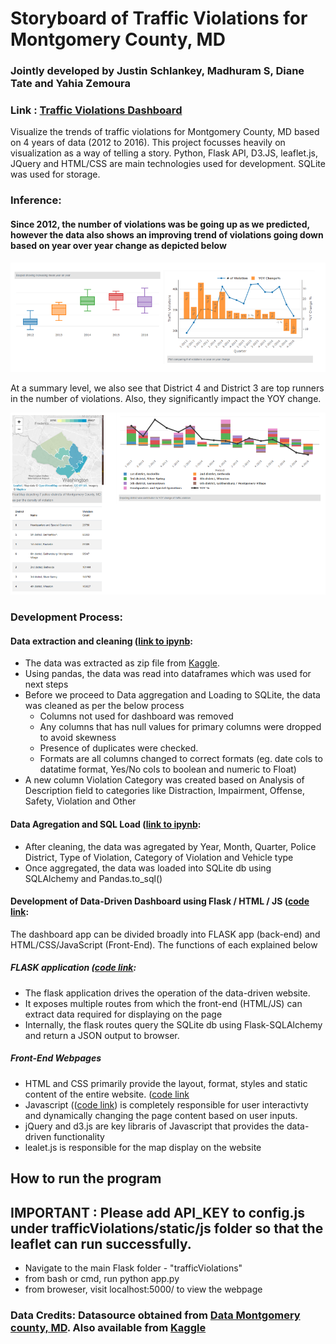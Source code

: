 # Storyboard of Traffic Violations for Montgomery County, MD
### Jointly developed by Justin Schlankey, Madhuram S, Diane Tate and Yahia Zemoura 
### Link : [Traffic Violations Dashboard](https://traffic-violations-dashboard.herokuapp.com/)


Visualize the trends of traffic violations for Montgomery County, MD based on 4 years of data (2012 to 2016). This project focusses heavily on visualization as a way of telling a story. Python, Flask API, D3.JS, leaflet.js, JQuery and HTML/CSS are main technologies used for development. SQLite was used for storage.

### Inference: 

#### Since 2012, the number of violations was be going up as we predicted, however the data also shows an improving trend of violations going down based on year over year change as depicted below

![Trend Vs YoY change](outputImages/trend_vs_yoychange.PNG)

At a summary level, we also see that District 4 and District 3 are top runners in the number of violations. Also, they significantly impact the YOY change.

![District Summary and Contribution to YoY change](outputImages/district-wise_summary.PNG)


### Development Process:

#### Data extraction and cleaning ([link to ipynb](importDataToSQLite.ipynb): 
* The data was extracted as zip file from [Kaggle](https://www.kaggle.com/felix4guti/traffic-violations-in-usa). 
* Using pandas, the data was read into dataframes which was used for next steps
* Before we proceed to Data aggregation and Loading to SQLite, the data was cleaned as per the below process
	* Columns not used for dashboard was removed
	* Any columns that has null values for primary columns were dropped to avoid skewness
	* Presence of duplicates were checked. 
	* Formats are all columns changed to correct formats (eg. date cols to datatime format, Yes/No cols to boolean and numeric to Float)
* A new column Violation Category was created based on Analysis of Description field to categories like Distraction, Impairment, Offense, Safety, Violation and Other

#### Data Agregation and SQL Load ([link to ipynb](importDataToSQLite.ipynb):
* After cleaning, the data was agregated by Year, Month, Quarter, Police District, Type of Violation, Category of Violation and Vehicle type
* Once aggregated, the data was loaded into SQLite db using SQLAlchemy and Pandas.to_sql()

#### Development of Data-Driven Dashboard using Flask / HTML / JS ([code link](trafficViolations/):

The dashboard app can be divided broadly into FLASK app (back-end) and HTML/CSS/JavaScript (Front-End). The functions of each explained below

##### FLASK application ([code link](trafficViolations/app.py):
* The flask application drives the operation of the data-driven website.
* It exposes multiple routes from which the front-end (HTML/JS) can extract data required for displaying on the page
* Internally, the flask routes query the SQLite db using Flask-SQLAlchemy and return a JSON output to browser.

##### Front-End Webpages  
* HTML and CSS primarily provide the layout, format, styles and static content of the entire website. ([code link](trafficViolations/templates/index.html)
* Javascript (([code link](trafficViolations/static/js/main.js)) is completely responsible for user interactivty and dynamically changing the page content based on user inputs.
* jQuery and d3.js are key libraris of Javascript that provides the data-driven functionality
* lealet.js is responsible for the map display on the website


## How to run the program

## IMPORTANT : Please add API_KEY to config.js under trafficViolations/static/js folder so that the leaflet can run successfully.

- Navigate to the main Flask folder - "trafficViolations"
- from bash or cmd, run python app.py
- from broweser, visit localhost:5000/ to view the webpage


### Data Credits: Datasource obtained from [Data Montgomery county, MD](https://data.montgomerycountymd.gov/Public-Safety/Traffic-Violations/4mse-ku6). Also available from [Kaggle](https://www.kaggle.com/felix4guti/traffic-violations-in-usa)
